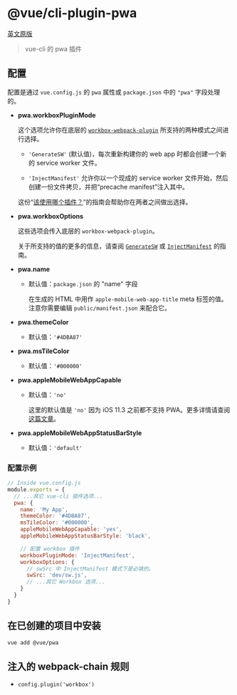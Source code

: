 # @vue/cli-plugin-pwa

[英文原版](https://github.com/vuejs/vue-cli/tree/dev/packages/\@vue/cli-plugin-pwa/README.md)

> vue-cli 的 pwa 插件

## 配置

配置是通过 `vue.config.js` 的 `pwa` 属性或 `package.json` 中的 `"pwa"` 字段处理的。

- **pwa.workboxPluginMode**

  这个选项允许你在底层的 [`workbox-webpack-plugin`](https://developers.google.com/web/tools/workbox/modules/workbox-webpack-plugin) 所支持的两种模式之间进行选择。

  - `'GenerateSW'` (默认值)，每次重新构建你的 web app 时都会创建一个新的 service worker 文件。

  - `'InjectManifest'` 允许你以一个现成的 service worker 文件开始，然后创建一份文件拷贝，并把“precache manifest”注入其中。

  这份“[该使用哪个插件？](https://developers.google.com/web/tools/workbox/modules/workbox-webpack-plugin#which_plugin_to_use)”的指南会帮助你在两者之间做出选择。

- **pwa.workboxOptions**

  这些选项会传入底层的 `workbox-webpack-plugin`。

  关于所支持的值的更多的信息，请查阅 
  [`GenerateSW`](https://developers.google.com/web/tools/workbox/modules/workbox-webpack-plugin#full_generatesw_config) 或 [`InjectManifest`](https://developers.google.com/web/tools/workbox/modules/workbox-webpack-plugin#full_injectmanifest_config) 的指南。

- **pwa.name**

  - 默认值：`package.json` 的 "name" 字段

    在生成的 HTML 中用作 `apple-mobile-web-app-title` meta 标签的值。注意你需要编辑 `public/manifest.json` 来配合它。

- **pwa.themeColor**

  - 默认值：`'#4DBA87'`

- **pwa.msTileColor**

  - 默认值：`'#000000'`

- **pwa.appleMobileWebAppCapable**

  - 默认值：`'no'`

    这里的默认值是 `'no'` 因为 iOS 11.3 之前都不支持 PWA。更多详情请查阅[这篇文章](https://medium.com/@firt/dont-use-ios-web-app-meta-tag-irresponsibly-in-your-progressive-web-apps-85d70f4438cb)。

- **pwa.appleMobileWebAppStatusBarStyle**

  - 默认值：`'default'`

### 配置示例

```js
// Inside vue.config.js
module.exports = {
  // ...其它 vue-cli 插件选项...
  pwa: {
    name: 'My App',
    themeColor: '#4DBA87',
    msTileColor: '#000000',
    appleMobileWebAppCapable: 'yes',
    appleMobileWebAppStatusBarStyle: 'black',

    // 配置 workbox 插件
    workboxPluginMode: 'InjectManifest',
    workboxOptions: {
      // swSrc 中 InjectManifest 模式下是必填的。
      swSrc: 'dev/sw.js',
      // ...其它 Workbox 选项...
    }
  }
}
```

## 在已创建的项目中安装

``` sh
vue add @vue/pwa
```

## 注入的 webpack-chain 规则

- `config.plugin('workbox')`

